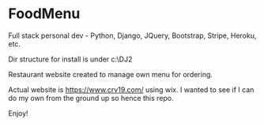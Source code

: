# FoodMenu
Full stack personal dev - Python, Django, JQuery, Bootstrap, Stripe, Heroku, etc.

Dir structure for install is under c:\DJ2

Restaurant website created to manage own menu for ordering.

Actual website is https://www.crv19.com/ using wix.  I wanted to see if I can do my own from the ground up so hence this repo.

Enjoy!
